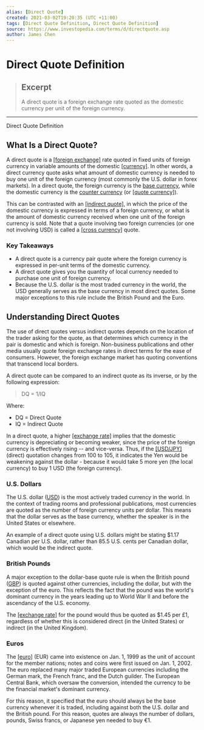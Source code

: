 ```yaml
---
alias: [Direct Quote]
created: 2021-03-02T19:20:35 (UTC +11:00)
tags: [Direct Quote Definition, Direct Quote Definition]
source: https://www.investopedia.com/terms/d/directquote.asp
author: James Chen
---
```


# Direct Quote Definition

> ## Excerpt
> A direct quote is a foreign exchange rate quoted as the domestic currency per unit of the foreign currency.

---

Direct Quote Definition
## What Is a Direct Quote?

A direct quote is a [[foreign exchange]](https://www.investopedia.com/terms/f/foreign-exchange.asp) rate quoted in fixed units of foreign currency in variable amounts of the domestic [[currency]](https://www.investopedia.com/terms/c/currency.asp). In other words, a direct currency quote asks what amount of domestic currency is needed to buy one unit of the foreign currency (most commonly the U.S. dollar in forex markets). In a direct quote, the foreign currency is the [base currency](https://www.investopedia.com/terms/b/basecurrency.asp), while the domestic currency is the [counter currency](https://www.investopedia.com/terms/c/counter-currency.asp) (or [[quote currency]](https://www.investopedia.com/terms/q/quotecurrency.asp)).

This can be contrasted with an [[indirect quote]](https://www.investopedia.com/terms/i/indirectquote.asp), in which the price of the domestic currency is expressed in terms of a foreign currency, or what is the amount of domestic currency received when one unit of the foreign currency is sold. Note that a quote involving two foreign currencies (or one not involving USD) is called a [[cross currency]](https://www.investopedia.com/terms/c/crosscurrency.asp) quote.

### Key Takeaways

-   A direct quote is a currency pair quote where the foreign currency is expressed in per-unit terms of the domestic currency.
-   A direct quote gives you the quantity of local currency needed to purchase one unit of foreign currency.
-   Because the U.S. dollar is the most traded currency in the world, the USD generally serves as the base currency in most direct quotes. Some major exceptions to this rule include the British Pound and the Euro.

## Understanding Direct Quotes

The use of direct quotes versus indirect quotes depends on the location of the trader asking for the quote, as that determines which currency in the pair is domestic and which is foreign. Non-business publications and other media usually quote foreign exchange rates in direct terms for the ease of consumers. However, the foreign exchange market has quoting conventions that transcend local borders.

A direct quote can be compared to an indirect quote as its inverse, or by the following expression:

> DQ = 1/IQ

Where:

-   DQ = Direct Quote
-   IQ = Indirect Quote

In a direct quote, a higher [[exchange rate]](https://www.investopedia.com/terms/e/exchangerate.asp) implies that the domestic currency is depreciating or becoming weaker, since the price of the foreign currency is effectively rising -- and vice-versa. Thus, if the [[USD/JPY]](https://www.investopedia.com/terms/forex/u/usd-jpy-us-dollar-japanese-yen-currency-pair.asp) (direct) quotation changes from 100 to 105, it indicates the Yen would be weakening against the dollar - because it would take 5 more yen (the local currency) to buy 1 USD (the foreign currency).

### U.S. Dollars

The U.S. dollar ([USD](https://www.investopedia.com/terms/u/usd.asp)) is the most actively traded currency in the world. In the context of trading rooms and professional publications, most currencies are quoted as the number of foreign currency units per dollar. This means that the dollar serves as the base currency, whether the speaker is in the United States or elsewhere.

An example of a direct quote using U.S. dollars might be stating $1.17 Canadian per U.S. dollar, rather than 85.5 U.S. cents per Canadian dollar, which would be the indirect quote.

### British Pounds

A major exception to the dollar-base quote rule is when the British pound ([GBP](https://www.investopedia.com/terms/g/gbp.asp)) is quoted against other currencies, including the dollar, but with the exception of the euro. This reflects the fact that the pound was the world's dominant currency in the years leading up to World War II and before the ascendancy of the U.S. economy.

The [[exchange rate]](https://www.investopedia.com/terms/e/exchangerate.asp) for the pound would thus be quoted as $1.45 per £1, regardless of whether this is considered direct (in the United States) or indirect (in the United Kingdom).

### Euros

The [[euro]](https://www.investopedia.com/terms/e/euro.asp) (EUR) came into existence on Jan. 1, 1999 as the unit of account for the member nations; notes and coins were first issued on Jan. 1, 2002. The euro replaced many major traded European currencies including the German mark, the French franc, and the Dutch guilder. The European Central Bank, which oversaw the conversion, intended the currency to be the financial market's dominant currency.

For this reason, it specified that the euro should always be the base currency whenever it is traded, including against both the U.S. dollar and the British pound. For this reason, quotes are always the number of dollars, pounds, Swiss francs, or Japanese yen needed to buy €1.
